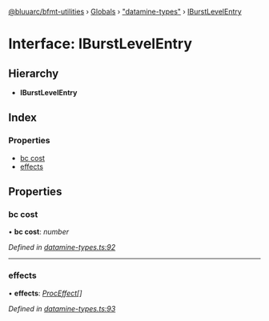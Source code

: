 [@bluuarc/bfmt-utilities](../README.md) › [Globals](../globals.md) › ["datamine-types"](../modules/_datamine_types_.md) › [IBurstLevelEntry](_datamine_types_.iburstlevelentry.md)

# Interface: IBurstLevelEntry

## Hierarchy

* **IBurstLevelEntry**

## Index

### Properties

* [bc cost](_datamine_types_.iburstlevelentry.md#bc-cost)
* [effects](_datamine_types_.iburstlevelentry.md#effects)

## Properties

###  bc cost

• **bc cost**: *number*

*Defined in [datamine-types.ts:92](https://github.com/BluuArc/bfmt-utilities/blob/6b85551/src/datamine-types.ts#L92)*

___

###  effects

• **effects**: *[ProcEffect](../modules/_datamine_types_.md#proceffect)[]*

*Defined in [datamine-types.ts:93](https://github.com/BluuArc/bfmt-utilities/blob/6b85551/src/datamine-types.ts#L93)*
